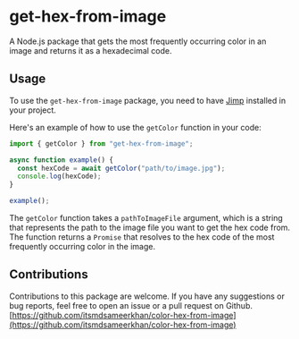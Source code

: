 # get-hex-from-image

A Node.js package that gets the most frequently occurring color in an image and returns it as a hexadecimal code.

## Usage

To use the `get-hex-from-image` package, you need to have [Jimp](https://github.com/oliver-moran/jimp) installed in your project.

Here's an example of how to use the `getColor` function in your code:

```javascript
import { getColor } from "get-hex-from-image";

async function example() {
  const hexCode = await getColor("path/to/image.jpg");
  console.log(hexCode);
}

example();
```

The `getColor` function takes a `pathToImageFile` argument, which is a string that represents the path to the image file you want to get the hex code from. The function returns a `Promise` that resolves to the hex code of the most frequently occurring color in the image.

## Contributions

Contributions to this package are welcome. If you have any suggestions or bug reports, feel free to open an issue or a pull request on Github. [https://github.com/itsmdsameerkhan/color-hex-from-image](https://github.com/itsmdsameerkhan/color-hex-from-image)
